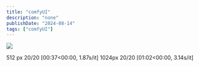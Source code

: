 ```yaml
---
title: "comfyUI"
description: "none"
publishDate: "2024-08-14"
tags: ["comfyUI"]
---
```


<!-- more --> 

![](https://i.730307.xyz/202408161941603.avif)

512 px  20/20 [00:37<00:00,  1.87s/it]
1024px  20/20 [01:02<00:00,  3.14s/it]